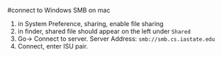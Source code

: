 #connect to Windows SMB on mac

1. in System Preference, sharing, enable file sharing
2. in finder, shared file should appear on the left under `Shared`
3. Go-> Connect to server. Server Address: `smb://smb.cs.iastate.edu`
4. Connect, enter ISU pair.

